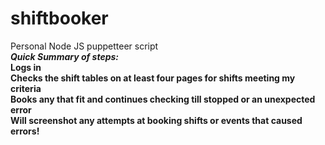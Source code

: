 # shiftbooker
Personal Node JS puppetteer script <br/>
***Quick Summary of steps:***<br/> 
**Logs in <br/>
Checks the shift tables on at least four pages for shifts meeting my criteria <br/>
Books any that fit and continues checking till stopped or an unexpected error<br/>
Will screenshot any attempts at booking shifts or events that caused errors!<br/>**
